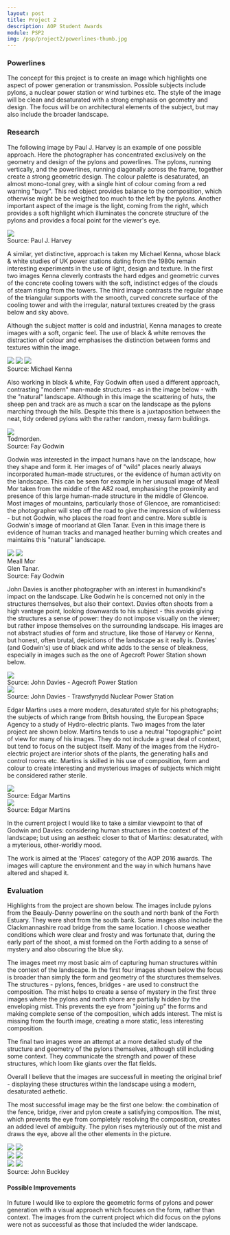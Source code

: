 ```yaml
---
layout: post
title: Project 2
description: AOP Student Awards
module: PSP2
img: /psp/project2/powerlines-thumb.jpg
---
```


### Powerlines

The concept for this project is to create an image which highlights one aspect of power generation or transmission. Possible subjects include pylons, a nuclear power station or wind turbines etc. The style of the image will be clean and desaturated with a strong emphasis on geometry and design. The focus will be on architectural elements of the subject, but may also include the broader landscape.

### Research

The following image by Paul J. Harvey is an example of one possible approach. Here the photographer has concentrated exclusively on the geometry and design of the pylons and powerlines. The pylons, running vertically, and the powerlines, running diagonally across the frame, together create a strong geometric design. The colour palette is desaturated, an almost mono-tonal grey, with a single hint of colour coming from a red warning "buoy". This red object provides balance to the composition, which otherwise might be be weigthed too much to the left by the pylons. Another important aspect of the image is the light, coming from the right, which provides a soft highlight which illuminates the concrete structure of the pylons and provides a focal point for the viewer's eye.

<div class="center">
    <img class="col three" src="PaulHarvey1.jpg"/>
</div>
<div class="col three caption">
    Source: Paul J. Harvey
</div>

A similar, yet distinctive, approach is taken my Michael Kenna, whose black & white studies of UK power stations dating from the 1980s remain interesting experiments in the use of light, design and texture. In the first two images Kenna cleverly contrasts the hard edges and geometric curves of the concrete cooling towers with the soft, indistinct edges of the clouds of steam rising from the towers. The third image contrasts the regular shape of the triangular supports with the smooth, curved concrete surface of the cooling tower and with the irregular, natural textures created by the grass below and sky above.

Although the subject matter is cold and industrial, Kenna manages to create images with a soft, organic feel. The use of black & white removes the distraction of colour and emphasises the distinction between forms and textures within the image.

<div class="img_row">
    <img class="col one" src="MichaelKenna1.jpg"/>
    <img class="col one" src="MichaelKenna2.jpg"/>
    <img class="col one" src="MichaelKenna3.jpg"/>
</div>
<div class="col three caption">
    Source: Michael Kenna
</div>

Also working in black & white, Fay Godwin often used a different approach, contrasting "modern" man-made structures - as in the image below - with the "natural" landscape. Although in this image the scattering of huts, the sheep pen and track are as much a scar on the landscape as the pylons marching through the hills. Despite this there is a juxtaposition between the neat, tidy ordered pylons with the rather random, messy farm buildings.

<div class="center">
    <img class="half" src="FayGodwin-Todmorden.jpg"/>
</div>
<div class="col three caption">
    Todmorden.<br/>Source: Fay Godwin
</div>

Godwin was interested in the impact humans have on the landscape, how they shape and form it. Her images of of "wild" places nearly always incorporated human-made structures, or the evidence of human activity on the landscape. This can be seen for example in her unusual image of Meall Mor taken from the middle of the A82 road, emphasising the proximity and presence of this large human-made structure in the middle of Glencoe. Most images of mountains, particularly those of Glencoe, are romanticised: the photographer will step off the road to give the impression of wilderness - but not Godwin, who places the road front and centre. More subtle is Godwin's image of moorland at Glen Tanar. Even in this image there is evidence of human tracks and managed heather burning which creates and maintains this "natural" landscape.

<div class="img_row">
    <img class="col half" src="FayGodwin-MeallMor.jpg"/>
    <img class="col half" src="FayGodwin-GlenTanar.jpg"/>
</div>
<div class="img_row caption">
    <div class="col half">Meall Mor</div>
    <div class="col half">Glen Tanar.<br/>Source: Fay Godwin</div>
</div>

John Davies is another photographer with an interest in humandkind's impact on the landscape. Like Godwin he is concerned not only in the structures themselves, but also their context. Davies often shoots from a high vantage point, looking downwards to his subject - this avoids giving the structures a sense of power: they do not impose visually on the viewer; but rather impose themselves on the surrounding landscape. His images are not abstract studies of form and structure, like those of Harvey or Kenna, but honest, often brutal, depictions of the landscape as it really is. Davies' (and Godwin's) use of black and white adds to the sense of bleakness, especially in images such as the one of Agecroft Power Station shown below.

<div class="center">
    <img class="col three" src="JohnDavies-Agecroft.jpg"/>
</div>
<div class="col three caption">
    Source: John Davies - Agecroft Power Station
</div>

<div class="center">
    <img class="col three" src="JohnDavies-Trawsfynydd.jpg"/>
</div>
<div class="col three caption">
    Source: John Davies - Trawsfynydd Nuclear Power Station
</div>

Edgar Martins uses a more modern, desaturated style for his photographs; the subjects of which range from Britsh housing, the European Space Agency to a study of Hydro-electric plants. Two images from the later project are shown below. Martins tends to use a neutral "topographic" point of view for many of his images. They do not include a great deal of context, but tend to focus on the subject itself. Many of the images from the Hydro-electric project are interior shots of the plants, the generating halls and control rooms etc. Martins is skilled in his use of composition, form and colour to create interesting and mysterious images of subjects which might be considered rather sterile.

<div class="center">
    <img class="col three" src="EdgarMartins1.jpg"/>
</div>
<div class="col three caption">
    Source: Edgar Martins
</div>

<div class="center">
    <img class="col three" src="EdgarMartins2.jpg"/>
</div>
<div class="col three caption">
    Source: Edgar Martins
</div>

In the current project I would like to take a similar viewpoint to that of Godwin and Davies: considering human structures in the context of the landscape; but using an aestheic closer to that of Martins: desaturated, with a myterious, other-worldly mood.

The work is aimed at the 'Places' category of the AOP 2016 awards. The images will capture the environment and the way in which humans have altered and shaped it.

### Evaluation

Highlights from the project are shown below. The images include pylons from the Beauly-Denny powerline on the south and north bank of the Forth Estuary. They were shot from the south bank. Some images also include the Clackmannashire road bridge from the same location. I choose weather conditions which were clear and frosty and was fortunate that, during the early part of the shoot, a mist formed on the Forth adding to a sense of mystery and also obscuring the blue sky.

The images meet my most basic aim of capturing human structures within the context of the landscape. In the first four images shown below the focus is broader than simply the form and geometry of the sturctures themselves. The structures - pylons, fences, bridges - are used to construct the composition. The mist helps to create a sense of mystery in the first three images where the pylons and north shore are partially hidden by the enveloping mist. This prevents the eye from "joining up" the forms and making complete sense of the composition, which adds interest. The mist is missing from the fourth image, creating a more static, less interesting composition.

The final two images were an attempt at a more detailed study of the structure and geometry of the pylons themselves, although still including some context. They communicate the strength and power of these structures, which loom like giants over the flat fields.

Overall I believe that the images are successfull in meeting the original brief - displaying these structures within the landscape using a modern, desaturated aethetic.

The most successful image may be the first one below: the combination of the fence, bridge, river and pylon create a satisfying composition. The mist, which prevents the eye from completely resolving the composition, creates an added level of ambiguity. The pylon rises myteriously out of the mist and draws the eye, above all the other elements in the picture.

<div class="img_row">
    <img class="col half" src="DSC5290-Edit.jpg"/>
    <img class="col half" src="DSC5302-Edit.jpg"/>
</div>

<div class="img_row">
    <img class="col half" src="DSC5304-Edit.jpg"/>
    <img class="col half" src="DSC5375-Edit.jpg"/>
</div>

<div class="img_row portrait">
    <img class="col half" src="DSC5405-Edit.jpg"/>
    <img class="col half" src="DSC5417-Edit.jpg"/>
</div>

<div class="col three caption">
    Source: John Buckley
</div>

#### Possible Improvements

In future I would like to explore the geometric forms of pylons and power generation with a visual approach which focuses on the form, rather than context. The images from the current project which did focus on the pylons were not as successful as those that included the wider landscape. 
